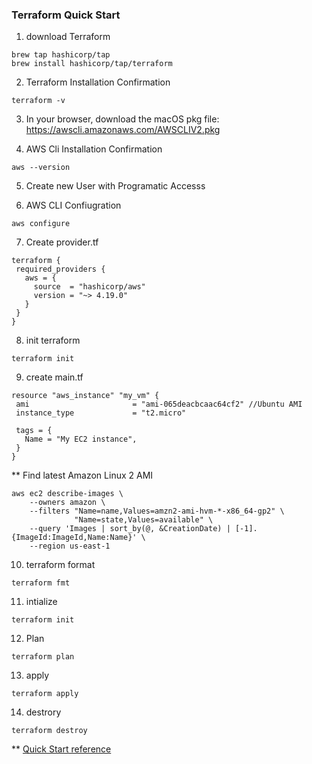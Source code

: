 ### Terraform Quick Start


1. download Terraform 
```
brew tap hashicorp/tap
brew install hashicorp/tap/terraform
```

2. Terraform Installation Confirmation
```
terraform -v
```

3. In your browser, download the macOS pkg 
file: https://awscli.amazonaws.com/AWSCLIV2.pkg

4. AWS Cli Installation Confirmation 
```
aws --version
```

5. Create new User with Programatic Accesss

6. AWS CLI Confiugration 
```
aws configure
```

7. Create provider.tf

```
terraform {
 required_providers {
   aws = {
     source  = "hashicorp/aws"
     version = "~> 4.19.0"
   }
 }
}
```

8. init terraform 

```
terraform init
```

9. create main.tf
```
resource "aws_instance" "my_vm" {
 ami                       = "ami-065deacbcaac64cf2" //Ubuntu AMI
 instance_type             = "t2.micro"

 tags = {
   Name = "My EC2 instance",
 }
}
```
** Find latest Amazon Linux 2 AMI
```
aws ec2 describe-images \
    --owners amazon \
    --filters "Name=name,Values=amzn2-ami-hvm-*-x86_64-gp2" \
              "Name=state,Values=available" \
    --query 'Images | sort_by(@, &CreationDate) | [-1].{ImageId:ImageId,Name:Name}' \
    --region us-east-1

```

10. terraform format
```
terraform fmt
```
11. intialize
```
terraform init
```

12. Plan
```
terraform plan
```
13. apply
```
terraform apply
```
14. destrory
```
terraform destroy
```

** [Quick Start reference](https://spacelift.io/blog/terraform-tutorial)

